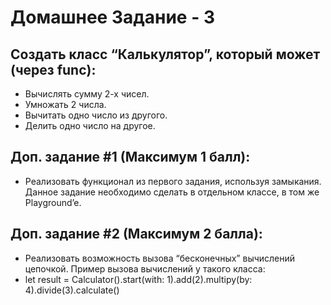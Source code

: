 # Домашнее Задание - 3
## Создать класс “Калькулятор”, который может (через func):
- Вычислять сумму 2-х чисел.
- Умножать 2 числа.
- Вычитать одно число из другого.
- Делить одно число на другое.

## Доп. задание #1 (Максимум 1 балл):
- Реализовать функционал из первого задания, используя замыкания. Данное задание необходимо сделать в отдельном классе, в том же Playground’e.

## Доп. задание #2 (Максимум 2 балла):
- Реализовать возможность вызова “бесконечных” вычислений цепочкой. Пример вызова вычислений у такого класса: 
- let result = Calculator().start(with: 1).add(2).multipy(by: 4).divide(3).calculate()

